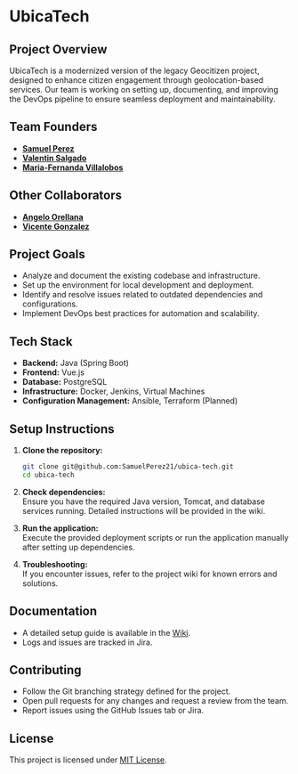# UbicaTech

## Project Overview
UbicaTech is a modernized version of the legacy Geocitizen project, designed to enhance citizen engagement through geolocation-based services. Our team is working on setting up, documenting, and improving the DevOps pipeline to ensure seamless deployment and maintainability.

## Team Founders
- [**Samuel Perez**](https://github.com/SamuelPerez21)
- [**Valentin Salgado**](https://github.com/vasalgadog)
- [**Maria-Fernanda Villalobos**](https://github.com/MariferVL)

## Other Collaborators
- [**Angelo Orellana**](https://github.com/Faithgel)
- [**Vicente Gonzalez**](https://github.com/Vicente-G)

## Project Goals
- Analyze and document the existing codebase and infrastructure.
- Set up the environment for local development and deployment.
- Identify and resolve issues related to outdated dependencies and configurations.
- Implement DevOps best practices for automation and scalability.

## Tech Stack
- **Backend:** Java (Spring Boot)
- **Frontend:** Vue.js
- **Database:** PostgreSQL
- **Infrastructure:** Docker, Jenkins, Virtual Machines
- **Configuration Management:** Ansible, Terraform (Planned)

## Setup Instructions
1. **Clone the repository:**  
   ```bash
   git clone git@github.com:SamuelPerez21/ubica-tech.git
   cd ubica-tech
   ```

2. **Check dependencies:**  
   Ensure you have the required Java version, Tomcat, and database services running. Detailed instructions will be provided in the wiki.

3. **Run the application:**  
   Execute the provided deployment scripts or run the application manually after setting up dependencies.

4. **Troubleshooting:**  
   If you encounter issues, refer to the project wiki for known errors and solutions.

## Documentation
- A detailed setup guide is available in the [Wiki](https://github.com/SamuelPerez21/ubica-tech/wiki).
- Logs and issues are tracked in Jira.

## Contributing
- Follow the Git branching strategy defined for the project.
- Open pull requests for any changes and request a review from the team.
- Report issues using the GitHub Issues tab or Jira.

## License
This project is licensed under [MIT License](LICENSE).




